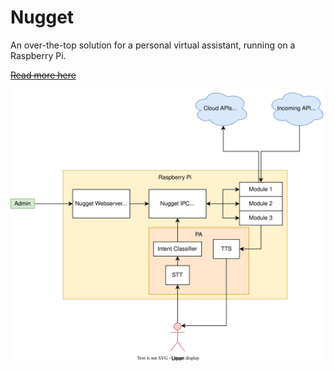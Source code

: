 # Nugget
An over-the-top solution for a personal virtual assistant, running on a Raspberry Pi.

~~[Read more here](https://anshroid.github.io/projects/Nugget)~~

![Architecture](Nugget.drawio.svg)
